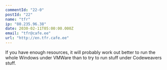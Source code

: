 ```yaml
---
commentId: "22-0"
postId: "22"
name: "tfr"
ip: "80.235.96.38"
date: 2030-02-11T05:00:00.000Z
email: "tfr@cafe.ee"
url: "http://en.tfr.cafe.ee"
---
```

<p>If you have enough resources, it will probably work out better to run the whole Windows under VMWare than to try to run stuff under Codeweavers stuff.</p>